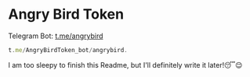 # Angry Bird Token

Telegram Bot: <a target="_blank" href="t.me/AngryBirdToken_bot/angrybird.">t.me/angrybird</a>

```js
t.me/AngryBirdToken_bot/angrybird.
```

<p>I am too sleepy to finish this Readme, but I'll definitely write it later!😴😌</p>
